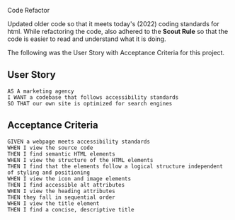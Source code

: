 Code Refactor

Updated older code so that it meets today's (2022) coding standards for html.  While refactoring the code, also adhered to the **Scout Rule** so that the code is easier to read and understand what it is doing.

The following was the User Story with Acceptance Criteria for this project.

## User Story

```
AS A marketing agency
I WANT a codebase that follows accessibility standards
SO THAT our own site is optimized for search engines
```

## Acceptance Criteria

```
GIVEN a webpage meets accessibility standards
WHEN I view the source code
THEN I find semantic HTML elements
WHEN I view the structure of the HTML elements
THEN I find that the elements follow a logical structure independent of styling and positioning
WHEN I view the icon and image elements
THEN I find accessible alt attributes
WHEN I view the heading attributes
THEN they fall in sequential order
WHEN I view the title element
THEN I find a concise, descriptive title


